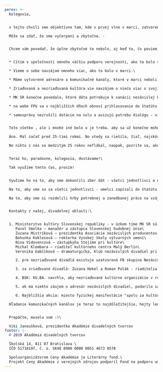 ```yaml
---
perex: >-
  Kolegovia,


  v tejto chvíli sme objektívne tam, kde v prvej vlne v marci, zatvorení, a predsa mentálne už máme za sebou dlhú cestu otváraní, zatváraní našich inštitúcií, rušení produkcií, aktivít a hľadaní energie na nádej a padaní do čiernych dier beznádeje.\

  Môže sa zdať, že sme vyčerpaní a zbytočne. -


  Chcem vám povedať, že úplne zbytočné to nebolo, aj keď to, čo poviem, sa môže zdať ako slabá náplasť na individuálnu situáciu niektorých našich kolegov, pociťujem potrebu to vysloviť:\


  * Cítim v spoločnosti omnoho väčšiu podporu verejnosti, ako to bolo v marci.\

  * Vieme o sebe navzájom omnoho viac, ako to bolo v marci.\

  * Máme vytvorené adresáre a komunikačné kanály, ktoré v marci neboli.\

  * Zriaďovaná a nezriaďovaná kultúra vie navzájom o niečo viac o svojich problémoch a nezávislí sú vďační za podporu a spolupatričnosť zo strany kolegov zo zriaďovaných divadiel. Pred marcom sme nemohli v niečo takéto ani dúfať...\

  * MK SR konečne povedalo, ktoré dáta potrebuje k sanácii nezávislej kultúry a kreatívneho priemyslu a začalo zber týchto dát - bezpodmienečne všetci vyplňme, prosím: [http://www.culture.gov.sk/aktuality-ministerstva-kultury-36…](http://www.culture.gov.sk/aktuality-ministerstva-kultury-36.html?id=2293&fbclid=IwAR0kzapvkZ8t-SrMQvfRRJP-MIdRpz1TdxEp_baLpm1fInAOYxWpYDRaWsU))\

  * na webe FPU sa v najbližších dňoch obnoví prihlasovanie do štatútu profesionálneho umelca (platí pre všetkých umelcov - zamestnaných aj SZČO), FPU deklarovalo, že vynechá poplatok a urýchli dobu spracovania - poprosíme Vás, prihlasujte sa: [https://fpu.sk/…/art…/98/Instrukcie_profesionalny_umelec.pdf](https://fpu.sk/attachments/article/98/Instrukcie_profesionalny_umelec.pdf?fbclid=IwAR1Oqiwi28f1p3eD1zZ2-JLCYCvQ6QY817TVf6By_aRLv9iM28-1E6jxB8k)\

  * samosprávy nezrušili dotácie na nulu a avizujú potrebu dialógu - viď BSK


  Toto všetko , ale i mnohé iné bolo a je treba. aby sa už konečne mohol začať odborný dialóg...!\

  Áno. Mal začať pred 25-timi rokmi. No vtedy sa riešila, žiaľ, najskôr ekonomika a my sme chápavo ustúpili do úzadia. Dnes vieme, že to bola chyba, kultúra sa vytratila aj z komunikácie v spoločnosti.\

  No nikto z nás sa medzitým 25 rokov neflákal, naopak, pozrite sa, ako sa nezriaďovaná kultúra rozrástla - tvorí 80 % z celku. Neúnavne sme robili celé dni, aby sme našli spôsob, ako tvoriť aj v tých nehostinných podmienkach. A tak sa nesmie nikto čudovať, že sme nemali čas naše skúsenosti systematicky zaznamenávať a pretavovať do kultúrnych štruktúr. - Nebol na to čas.


  Teraz ho, paradoxne, kolegovia, dostávame!\

  Tak využime tento čas, prosím!


  Využime ho na to, aby sme dokončili zber dát - všetci jednotlivci a nezriaďované právnické osoby!\

  Na to, aby sme sa sa všetci jednotlivci - umelci zapísali do štatútu profesionálneho umelca!\

  Na to, aby sme si rozdelili hŕby potrebnej a zanedbanej práce na vzájomnej komunikácii.


  Kontakty z našej, divadelnej oblasti:\


  1. Ministerstvo kultúry Slovenskej republiky - v úzkom tíme MK SR sú popri zástupcoch ministerstva aj títo reprezentanti kultúrneho a kreatívneho priemyslu:\
     Pavol Smolka – manažér a zástupca Slovenskej hudobnej únie\
     Zuzana Mistríková – prezidentka Asociácie nezávislých producentov, členka Fóra kreatívneho priemyslu\
     Bohunka Koklesová – rektorka Vysokej školy výtvarných umení\
     Nina Vidovencová – zástupkyňa Stojíme pri kultúre\
     Michal Klembara – riaditeľ kultúrneho centra Malý Berlín\
     Veronika Gabčíková – dramaturgička, Klub nezávislých divadiel pri Akadémii divadelných tvorcov na Slovensku

     2. pre nezriaďované divadlá existuje uzatvorená FB skupina Nezávislé divadlá - hľadáme opatrenia (požiadajte o pridanie svojich fb priateľov), tu môžete klásť otázky aj Veronike Gabčíkovej, ktorá má od širšieho vedenia Klubu nezávislých divadiel Akadémie regulárny mandát na tlmočenie ich potrieb

     3. za zriaďované divadlá: Zuzana Hekel a Roman Polák - riaditelia divadiel sú s nimi v kontakte

     4. BSK: KU.BA. navrhla, aby nezriaďované kultúrne organizácie v regióne zastupovala v Rade partnerstva BSK Petra Fornayová

     5. ak má niekto záujem o adresár nezávislých divadiel, podarilo sa ho zostaviť, pošleme. - Ak máte ďalšie dôležité kontakty, doplňte, prosím.

     6. Najbližšia akcia: miesto fyzickej manifestácie "spolu za kultúru" bude 14. 10. online akcia a nadväzujúca diskusia - viď foto.

  Hľadanie komunikačných kanálov je teraz to najdôležitejšie, hejty len ešte viac zneprehľadňujú náš aj tak ešte neporozumením zadymený priestor.


  Prepáčte, musela som :)\

  Viki Janoušková, prezidentka Akadémie divadelných tvorcov
footer: |-
  © 2019 Akadémia divadelných tvorcov

  Školská 14, 811 07 Bratislava \
  IČO 51718197, č. ú. SK48 0900 0000 0051 4673 0578

  Spoluorganizátorom Ceny Akadémie je Literárny fond.\
  Projekt Ceny Akadémie z verejných zdrojov podporil Fond na podporu umenia.
---
```

